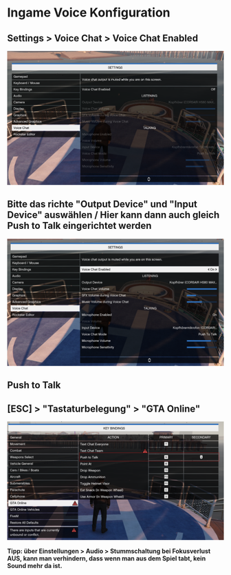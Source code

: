 # Ingame Voice Konfiguration

## Settings > Voice Chat > Voice Chat Enabled

![Voice Chat Enabled](./img/iv_01.png)

## Bitte das richte "Output Device" und "Input Device" auswählen / Hier kann dann auch gleich Push to Talk eingerichtet werden

!["Output Device" und "Input Device" auswählen](./img/iv_02.png)

## Push to Talk
## [ESC] > "Tastaturbelegung" > "GTA Online"

!["Tastaturbelegung" > "GTA Online"](./img/iv_03.png)

**Tipp: über Einstellungen > Audio > Stummschaltung bei Fokusverlust AUS, kann man verhindern, dass wenn man aus dem Spiel tabt, kein Sound mehr da ist.**